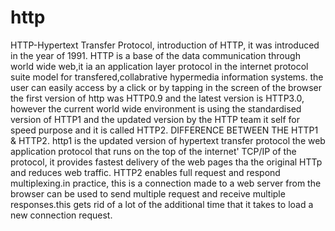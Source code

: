 # http
HTTP-Hypertext Transfer Protocol,
introduction of HTTP,
it was introduced in the year of 1991.
HTTP is a base of the data communication through world wide web,it ia an application layer protocol in the internet protocol suite model for transfered,collabrative hypermedia information systems.
the user can easily access by a click or by tapping in the screen of the browser
the first version of http was HTTP0.9 and the latest version is HTTP3.0, however the current world wide environment is using the standardised version of HTTP1 and the updated version by the HTTP team it self for speed purpose and it is called HTTP2.
DIFFERENCE BETWEEN THE HTTP1 & HTTP2.
http1 is the updated version of hypertext transfer protocol the web application protocol that runs on the top of the internet' TCP/IP of the protocol,
it provides fastest delivery of the web pages tha the original HTTp and reduces web traffic.
HTTP2 enables full request and respond multiplexing.in practice, this is a connection made to a web server from the browser can be used to send multiple request and receive multiple responses.this gets rid of a lot of the additional time that it takes to load a new connection request.
